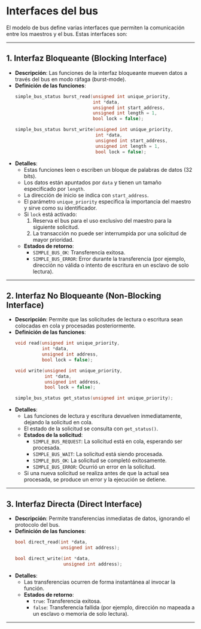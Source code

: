# Interfaces del bus

El modelo de bus define varias interfaces que permiten la comunicación entre los maestros y el bus. Estas interfaces son:

---

## **1. Interfaz Bloqueante (Blocking Interface)**

- **Descripción**: Las funciones de la interfaz bloqueante mueven datos a través del bus en modo ráfaga (burst-mode).
- **Definición de las funciones**:
  ```cpp
  simple_bus_status burst_read(unsigned int unique_priority,
                               int *data,
                               unsigned int start_address,
                               unsigned int length = 1,
                               bool lock = false);

  simple_bus_status burst_write(unsigned int unique_priority,
                                int *data,
                                unsigned int start_address,
                                unsigned int length = 1,
                                bool lock = false);
  ```
- **Detalles**:
  - Estas funciones leen o escriben un bloque de palabras de datos (32 bits).
  - Los datos están apuntados por `data` y tienen un tamaño especificado por `length`.
  - La dirección de inicio se indica con `start_address`.
  - El parámetro `unique_priority` especifica la importancia del maestro y sirve como su identificador.
  - Si `lock` está activado:
    1. Reserva el bus para el uso exclusivo del maestro para la siguiente solicitud.
    2. La transacción no puede ser interrumpida por una solicitud de mayor prioridad.
  - **Estados de retorno**:
    - `SIMPLE_BUS_OK`: Transferencia exitosa.
    - `SIMPLE_BUS_ERROR`: Error durante la transferencia (por ejemplo, dirección no válida o intento de escritura en un esclavo de solo lectura).

---

## **2. Interfaz No Bloqueante (Non-Blocking Interface)**

- **Descripción**: Permite que las solicitudes de lectura o escritura sean colocadas en cola y procesadas posteriormente.
- **Definición de las funciones**:
  ```cpp
  void read(unsigned int unique_priority,
            int *data,
            unsigned int address,
            bool lock = false);

  void write(unsigned int unique_priority,
             int *data,
             unsigned int address,
             bool lock = false);

  simple_bus_status get_status(unsigned int unique_priority);
  ```
- **Detalles**:
  - Las funciones de lectura y escritura devuelven inmediatamente, dejando la solicitud en cola.
  - El estado de la solicitud se consulta con `get_status()`.
  - **Estados de la solicitud**:
    - `SIMPLE_BUS_REQUEST`: La solicitud está en cola, esperando ser procesada.
    - `SIMPLE_BUS_WAIT`: La solicitud está siendo procesada.
    - `SIMPLE_BUS_OK`: La solicitud se completó exitosamente.
    - `SIMPLE_BUS_ERROR`: Ocurrió un error en la solicitud.
  - Si una nueva solicitud se realiza antes de que la actual sea procesada, se produce un error y la ejecución se detiene.

---

## **3. Interfaz Directa (Direct Interface)**

- **Descripción**: Permite transferencias inmediatas de datos, ignorando el protocolo del bus.
- **Definición de las funciones**:
  ```cpp
  bool direct_read(int *data,
                   unsigned int address);

  bool direct_write(int *data,
                    unsigned int address);
  ```
- **Detalles**:
  - Las transferencias ocurren de forma instantánea al invocar la función.
  - **Estados de retorno**:
    - `true`: Transferencia exitosa.
    - `false`: Transferencia fallida (por ejemplo, dirección no mapeada a un esclavo o memoria de solo lectura).

---


